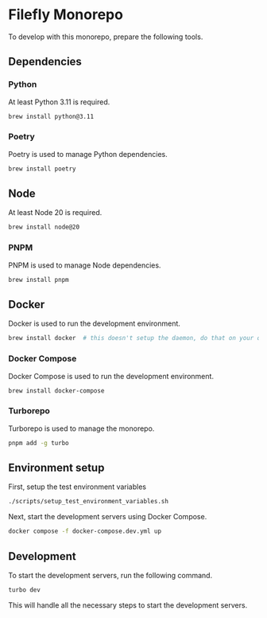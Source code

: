 # Filefly Monorepo

To develop with this monorepo, prepare the following tools.

## Dependencies

### Python

At least Python 3.11 is required.

```bash
brew install python@3.11
```

### Poetry

Poetry is used to manage Python dependencies.

```bash
brew install poetry
```

## Node

At least Node 20 is required.

```bash
brew install node@20
```

### PNPM

PNPM is used to manage Node dependencies.

```bash
brew install pnpm
```

## Docker

Docker is used to run the development environment.

```bash
brew install docker  # this doesn't setup the daemon, do that on your own or use Docker Desktop on macOS/Windows
```

### Docker Compose

Docker Compose is used to run the development environment.

```bash
brew install docker-compose
```

### Turborepo

Turborepo is used to manage the monorepo.

```bash
pnpm add -g turbo
```

## Environment setup

First, setup the test environment variables

```bash
./scripts/setup_test_environment_variables.sh
```

Next, start the development servers using Docker Compose.

```bash
docker compose -f docker-compose.dev.yml up
```

## Development

To start the development servers, run the following command.

```bash
turbo dev
```

This will handle all the necessary steps to start the development servers.
